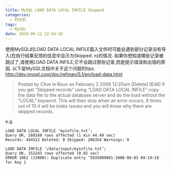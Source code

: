 ```yaml
---
title: MySQL LOAD DATA LOCAL INFILE Skipped
categories:
  - 时光机
tags:
  - MySQL
date: 2010-06-12 12:54:18
---
```


使用MySQL的LOAD DATA LOCAL INFILE载入文件时可能会遇到部分记录没有导入(在执行结果反馈的信息中显示为Skipped: n)的情况.
如果你想知道哪些记录被跳过了,请使用LOAD DATA INFILE,它不会跳过那些记录,而是提示错误和出错的原因.
以下是MySQL文档中关于这个问题的tips.
http://dev.mysql.com/doc/refman/5.1/en/load-data.html

> Posted by Clive le Roux on February 2 2009 12:20am	[Delete] [Edit]
> If you get “Skipped records” using “LOAD DATA LOCAL INFILE” copy the data file to the actual database server and do the load without the “LOCAL” keyword.
> This will then stop when an error occurs, 9 times out of 10 it will be index issues and you will know why there are skipped records.

e.g.
```
LOAD DATA LOCAL INFILE ‘myinfile.txt’;
Query OK, 288168 rows affected (1 min 44.49 sec)
Records: 494522 Deleted: 0 Skipped: 206354 Warnings: 0

LOAD DATA INFILE ‘/data/input/myinfile.txt’;
Query OK, 252243 rows affected (0.02 sec)
ERROR 1062 (23000): Duplicate entry ’5935009001-2008-08-03 04:19:18′ for key 1
```

